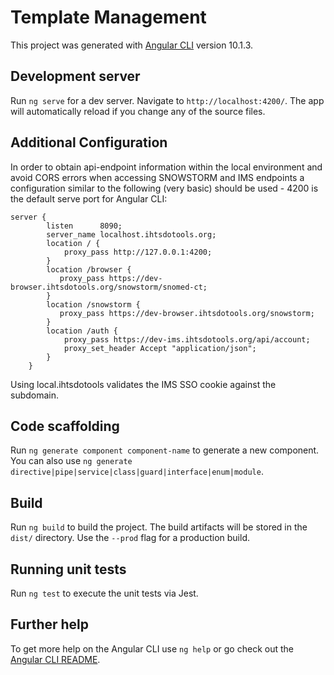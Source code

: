 # Template Management

This project was generated with [Angular CLI](https://github.com/angular/angular-cli) version 10.1.3.

## Development server

Run `ng serve` for a dev server. Navigate to `http://localhost:4200/`. The app will automatically reload if you change any of the source files.

## Additional Configuration

In order to obtain api-endpoint information within the local environment and avoid CORS errors when accessing SNOWSTORM and IMS endpoints a configuration similar to the following (very basic) should be used - 4200 is the default serve port for Angular CLI:

```
server {
        listen      8090;
        server_name localhost.ihtsdotools.org;
        location / {
            proxy_pass http://127.0.0.1:4200;
        }
        location /browser {
           proxy_pass https://dev-browser.ihtsdotools.org/snowstorm/snomed-ct;
        }
        location /snowstorm {
           proxy_pass https://dev-browser.ihtsdotools.org/snowstorm;
        }
        location /auth {
            proxy_pass https://dev-ims.ihtsdotools.org/api/account;
            proxy_set_header Accept "application/json";
        }
    }
```
Using local.ihtsdotools validates the IMS SSO cookie against the subdomain.

## Code scaffolding

Run `ng generate component component-name` to generate a new component. You can also use `ng generate directive|pipe|service|class|guard|interface|enum|module`.

## Build

Run `ng build` to build the project. The build artifacts will be stored in the `dist/` directory. Use the `--prod` flag for a production build.

## Running unit tests

Run `ng test` to execute the unit tests via Jest.

## Further help

To get more help on the Angular CLI use `ng help` or go check out the [Angular CLI README](https://github.com/angular/angular-cli/blob/master/README.md).
